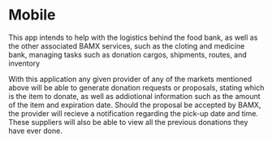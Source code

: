 # Mobile

This app intends to help with the logistics behind the food bank, as well as the other associated BAMX services, such as the cloting and medicine bank, managing tasks such as donation cargos, shipments, routes, and inventory

With this application any given provider of any of the markets mentioned above will be able to generate donation requests or proposals, stating which is the item to donate, as well as addiotional information such as the amount of the item and expiration date. Should the proposal be accepted by BAMX, the provider will recieve a notification regarding the pick-up date and time. These suppliers will also be able to view all the previous donations they have ever done.

